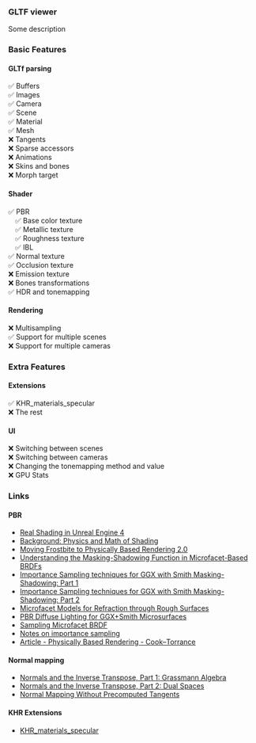### GLTF viewer

Some description

### Basic Features
#### GLTf parsing
✅ Buffers  
✅ Images   
✅ Camera      
✅ Scene  
✅ Material  
✅ Mesh  
❌ Tangents  
❌ Sparse accessors  
❌ Animations  
❌ Skins and bones  
❌ Morph target
#### Shader
✅ PBR  
&emsp;✅ Base color texture  
&emsp;✅ Metallic texture  
&emsp;✅ Roughness texture  
&emsp;✅ IBL  
✅ Normal texture   
✅ Occlusion texture  
❌ Emission texture  
❌ Bones transformations  
✅ HDR and tonemapping
#### Rendering
❌ Multisampling  
✅ Support for multiple scenes  
❌ Support for multiple cameras  

### Extra Features
#### Extensions
✅ KHR_materials_specular  
❌ The rest
#### UI
❌ Switching between scenes  
❌ Switching between cameras   
❌ Changing the tonemapping method and value  
❌ GPU Stats  


### Links

#### PBR
- [Real Shading in Unreal Engine 4]
- [Background: Physics and Math of Shading]
- [Moving Frostbite to Physically Based Rendering 2.0]
- [Understanding the Masking-Shadowing Function in Microfacet-Based BRDFs]
- [Importance Sampling techniques for GGX with Smith Masking-Shadowing: Part 1]
- [Importance Sampling techniques for GGX with Smith Masking-Shadowing: Part 2]
- [Microfacet Models for Refraction through Rough Surfaces]
- [PBR Diffuse Lighting for GGX+Smith Microsurfaces]
- [Sampling Microfacet BRDF]
- [Notes on importance sampling]
- [Article - Physically Based Rendering - Cook–Torrance]

#### Normal mapping
- [Normals and the Inverse Transpose, Part 1: Grassmann Algebra]
- [Normals and the Inverse Transpose, Part 2: Dual Spaces]
- [Normal Mapping Without Precomputed Tangents]

#### KHR Extensions
- [KHR_materials_specular]

[Real Shading in Unreal Engine 4]: https://blog.selfshadow.com/publications/s2013-shading-course/karis/s2013_pbs_epic_notes_v2.pdf
[Background: Physics and Math of Shading]: https://blog.selfshadow.com/publications/s2013-shading-course/hoffman/s2013_pbs_physics_math_notes.pdf
[Moving Frostbite to Physically Based Rendering 2.0]: https://web.archive.org/web/20160702002225/http://www.frostbite.com/wp-content/uploads/2014/11/course_notes_moving_frostbite_to_pbr_v2.pdf
[Understanding the Masking-Shadowing Function in Microfacet-Based BRDFs]: https://inria.hal.science/hal-00942452v1/document
[Importance Sampling techniques for GGX with Smith Masking-Shadowing: Part 1]: https://schuttejoe.github.io/post/ggximportancesamplingpart1/
[Importance Sampling techniques for GGX with Smith Masking-Shadowing: Part 2]: https://schuttejoe.github.io/post/ggximportancesamplingpart2/
[Microfacet Models for Refraction through Rough Surfaces]: https://www.cs.cornell.edu/~srm/publications/EGSR07-btdf.pdf
[PBR Diffuse Lighting for GGX+Smith Microsurfaces]: https://ubm-twvideo01.s3.amazonaws.com/o1/vault/gdc2017/Presentations/Hammon_Earl_PBR_Diffuse_Lighting.pdf
[Sampling Microfacet BRDF]: https://agraphicsguynotes.com/posts/sample_microfacet_brdf/
[Notes on importance sampling]: https://www.tobias-franke.eu/log/2014/03/30/notes_on_importance_sampling.html
[How Is The NDF Really Defined?]: https://www.reedbeta.com/blog/hows-the-ndf-really-defined/
[Article - Physically Based Rendering - Cook–Torrance]: http://www.codinglabs.net/article_physically_based_rendering_cook_torrance.aspx

[Normals and the Inverse Transpose, Part 1: Grassmann Algebra]: https://www.reedbeta.com/blog/normals-inverse-transpose-part-1/
[Normals and the Inverse Transpose, Part 2: Dual Spaces]: https://www.reedbeta.com/blog/normals-inverse-transpose-part-2/
[Normal Mapping Without Precomputed Tangents]: http://www.thetenthplanet.de/archives/1180

[KHR_materials_specular]:  https://github.com/KhronosGroup/glTF/blob/main/extensions/2.0/Khronos/KHR_materials_specular/README.md